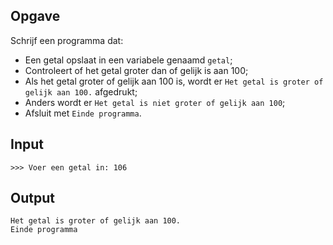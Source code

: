 ## Opgave

Schrijf een programma dat:

- Een getal opslaat in een variabele genaamd `getal`;
- Controleert of het getal groter dan of gelijk is aan 100;
- Als het getal groter of gelijk aan 100 is, wordt er `Het getal is groter of gelijk aan 100.` afgedrukt;
- Anders wordt er `Het getal is niet groter of gelijk aan 100`;
- Afsluit met `Einde programma`.

## Input

```
>>> Voer een getal in: 106
```
## Output

```
Het getal is groter of gelijk aan 100.
Einde programma
```